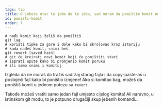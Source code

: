 ```yaml
---
tags: tip
title: O jebote otac te jebo da te jebo, sad moram da poništim komit od prije 5 komita!
id: ponisti-komit
order: 7
---
```


```git
# nađi komit koji želiš da poništiš
git log
# koristi tipke za gore i dole kako bi skrolovao kroz istoriju
# kada nađeš komit, snimi heš
git revert [saved hash]
# git će kreirati novi komit koji će poništiti stari
# isprati upute kako bi promjenio komit poruku
# ili samo snimi i komituj
```

Izgleda da ne moraš da tražiš sadržaj starog fajla i da copy-paste-aš u postojeći fajl kako bi poništio izmjene! Ako si komitao bag, možeš da poništiš komit u jednom potezu sa `revert`.

Takođe možeš vratiti samo jedan fajl umjesto cijelog komita! Ali naravno, u istinskom git modu, to je potpuno drugačiji skup jebenih komandi...